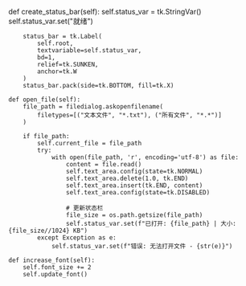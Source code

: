 def create_status_bar(self):
        self.status_var = tk.StringVar()
        self.status_var.set("就绪")
        
        status_bar = tk.Label(
            self.root, 
            textvariable=self.status_var, 
            bd=1, 
            relief=tk.SUNKEN, 
            anchor=tk.W
        )
        status_bar.pack(side=tk.BOTTOM, fill=tk.X)
    
    def open_file(self):
        file_path = filedialog.askopenfilename(
            filetypes=[("文本文件", "*.txt"), ("所有文件", "*.*")]
        )
        
        if file_path:
            self.current_file = file_path
            try:
                with open(file_path, 'r', encoding='utf-8') as file:
                    content = file.read()
                    self.text_area.config(state=tk.NORMAL)
                    self.text_area.delete(1.0, tk.END)
                    self.text_area.insert(tk.END, content)
                    self.text_area.config(state=tk.DISABLED)
                    
                    # 更新状态栏
                    file_size = os.path.getsize(file_path)
                    self.status_var.set(f"已打开: {file_path} | 大小: {file_size//1024} KB")
            except Exception as e:
                self.status_var.set(f"错误: 无法打开文件 - {str(e)}")
    
    def increase_font(self):
        self.font_size += 2
        self.update_font()
